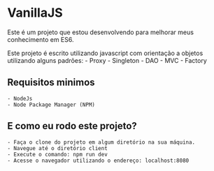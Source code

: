 # VanillaJS

Este é um projeto que estou desenvolvendo para melhorar meus conhecimento em ES6.

Este projeto é escrito utilizando javascript com orientação a objetos utilizando alguns padrões:
    - Proxy
    - Singleton
    - DAO
    - MVC
    - Factory

## Requisitos minimos
    - NodeJs
    - Node Package Manager (NPM)

## E como eu rodo este projeto?
    - Faça o clone do projeto em algum diretório na sua máquina.
    - Navegue até o diretório client
    - Execute o comando: npm run dev
    - Acesse o navegador utilizando o endereço: localhost:8080
